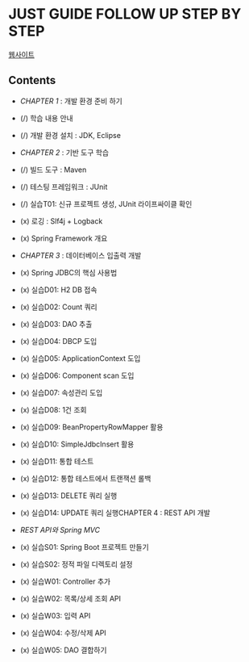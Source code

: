 JUST GUIDE FOLLOW UP STEP BY STEP
========

[웹사이트](http://www.edwith.org/boostcamp_web/)

Contents
-----
* *CHAPTER 1* : 개발 환경 준비 하기
* (/) 학습 내용 안내
* (/) 개발 환경 설치 : JDK, Eclipse

* *CHAPTER 2* : 기반 도구 학습
* (/) 빌드 도구 : Maven
* (/) 테스팅 프레임워크 : JUnit
* (/) 실습T01: 신규 프로젝트 생성, JUnit 라이프싸이클 확인
* (x) 로깅 : Slf4j + Logback
* (x) Spring Framework 개요

* *CHAPTER 3* : 데이터베이스 입출력 개발
* (x) Spring JDBC의 핵심 사용법
* (x) 실습D01: H2 DB 접속
* (x) 실습D02: Count 쿼리
* (x) 실습D03: DAO 추출
* (x) 실습D04: DBCP 도입
* (x) 실습D05: ApplicationContext 도입
* (x) 실습D06: Component scan 도입
* (x) 실습D07: 속성관리 도입
* (x) 실습D08: 1건 조회
* (x) 실습D09: BeanPropertyRowMapper 활용
* (x) 실습D10: SimpleJdbcInsert 활용
* (x) 실습D11: 통합 테스트
* (x) 실습D12: 통합 테스트에서 트랜잭션 롤백
* (x) 실습D13: DELETE 쿼리 실행
* (x) 실습D14: UPDATE 쿼리 실행CHAPTER 4 : REST API 개발

* *REST API와 Spring MVC*
* (x) 실습S01: Spring Boot 프로젝트 만들기
* (x) 실습S02: 정적 파일 디렉토리 설정
* (x) 실습W01: Controller 추가
* (x) 실습W02: 목록/상세 조회 API
* (x) 실습W03: 입력 API
* (x) 실습W04: 수정/삭제 API
* (x) 실습W05: DAO 결합하기
